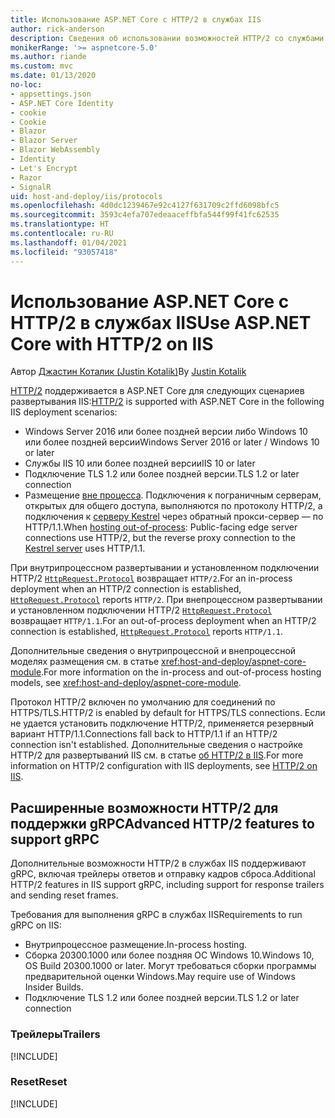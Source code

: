```yaml
---
title: Использование ASP.NET Core с HTTP/2 в службах IIS
author: rick-anderson
description: Сведения об использовании возможностей HTTP/2 со службами IIS.
monikerRange: '>= aspnetcore-5.0'
ms.author: riande
ms.custom: mvc
ms.date: 01/13/2020
no-loc:
- appsettings.json
- ASP.NET Core Identity
- cookie
- Cookie
- Blazor
- Blazor Server
- Blazor WebAssembly
- Identity
- Let's Encrypt
- Razor
- SignalR
uid: host-and-deploy/iis/protocols
ms.openlocfilehash: 4d0dc1239467e92c4127f631709c2ffd6098bfc5
ms.sourcegitcommit: 3593c4efa707edeaaceffbfa544f99f41fc62535
ms.translationtype: HT
ms.contentlocale: ru-RU
ms.lasthandoff: 01/04/2021
ms.locfileid: "93057418"
---
```

# <a name="use-aspnet-core-with-http2-on-iis"></a><span data-ttu-id="490c2-103">Использование ASP.NET Core с HTTP/2 в службах IIS</span><span class="sxs-lookup"><span data-stu-id="490c2-103">Use ASP.NET Core with HTTP/2 on IIS</span></span>

<span data-ttu-id="490c2-104">Автор [Джастин Коталик (Justin Kotalik)](https://github.com/jkotalik)</span><span class="sxs-lookup"><span data-stu-id="490c2-104">By [Justin Kotalik](https://github.com/jkotalik)</span></span>

<span data-ttu-id="490c2-105">[HTTP/2](https://httpwg.org/specs/rfc7540.html) поддерживается в ASP.NET Core для следующих сценариев развертывания IIS:</span><span class="sxs-lookup"><span data-stu-id="490c2-105">[HTTP/2](https://httpwg.org/specs/rfc7540.html) is supported with ASP.NET Core in the following IIS deployment scenarios:</span></span>

* <span data-ttu-id="490c2-106">Windows Server 2016 или более поздней версии либо Windows 10 или более поздней версии</span><span class="sxs-lookup"><span data-stu-id="490c2-106">Windows Server 2016 or later / Windows 10 or later</span></span>
* <span data-ttu-id="490c2-107">Службы IIS 10 или более поздней версии</span><span class="sxs-lookup"><span data-stu-id="490c2-107">IIS 10 or later</span></span>
* <span data-ttu-id="490c2-108">Подключение TLS 1.2 или более поздней версии.</span><span class="sxs-lookup"><span data-stu-id="490c2-108">TLS 1.2 or later connection</span></span>
* <span data-ttu-id="490c2-109">Размещение [вне процесса](xref:host-and-deploy/iis/index#out-of-process-hosting-model). Подключения к пограничным серверам, открытых для общего доступа, выполняются по протоколу HTTP/2, а подключения к [серверу Kestrel](xref:fundamentals/servers/kestrel) через обратный прокси-сервер — по HTTP/1.1.</span><span class="sxs-lookup"><span data-stu-id="490c2-109">When [hosting out-of-process](xref:host-and-deploy/iis/index#out-of-process-hosting-model): Public-facing edge server connections use HTTP/2, but the reverse proxy connection to the [Kestrel server](xref:fundamentals/servers/kestrel) uses HTTP/1.1.</span></span>

<span data-ttu-id="490c2-110">При внутрипроцессном развертывании и установленном подключении HTTP/2 [`HttpRequest.Protocol`](xref:Microsoft.AspNetCore.Http.HttpRequest.Protocol*) возвращает `HTTP/2`.</span><span class="sxs-lookup"><span data-stu-id="490c2-110">For an in-process deployment when an HTTP/2 connection is established, [`HttpRequest.Protocol`](xref:Microsoft.AspNetCore.Http.HttpRequest.Protocol*) reports `HTTP/2`.</span></span> <span data-ttu-id="490c2-111">При внепроцессном развертывании и установленном подключении HTTP/2 [`HttpRequest.Protocol`](xref:Microsoft.AspNetCore.Http.HttpRequest.Protocol*) возвращает `HTTP/1.1`.</span><span class="sxs-lookup"><span data-stu-id="490c2-111">For an out-of-process deployment when an HTTP/2 connection is established, [`HttpRequest.Protocol`](xref:Microsoft.AspNetCore.Http.HttpRequest.Protocol*) reports `HTTP/1.1`.</span></span>

<span data-ttu-id="490c2-112">Дополнительные сведения о внутрипроцессной и внепроцессной моделях размещения см. в статье <xref:host-and-deploy/aspnet-core-module>.</span><span class="sxs-lookup"><span data-stu-id="490c2-112">For more information on the in-process and out-of-process hosting models, see <xref:host-and-deploy/aspnet-core-module>.</span></span>

<span data-ttu-id="490c2-113">Протокол HTTP/2 включен по умолчанию для соединений по HTTPS/TLS.</span><span class="sxs-lookup"><span data-stu-id="490c2-113">HTTP/2 is enabled by default for HTTPS/TLS connections.</span></span> <span data-ttu-id="490c2-114">Если не удается установить подключение HTTP/2, применяется резервный вариант HTTP/1.1.</span><span class="sxs-lookup"><span data-stu-id="490c2-114">Connections fall back to HTTP/1.1 if an HTTP/2 connection isn't established.</span></span> <span data-ttu-id="490c2-115">Дополнительные сведения о настройке HTTP/2 для развертываний IIS см. в статье [об HTTP/2 в IIS](/iis/get-started/whats-new-in-iis-10/http2-on-iis).</span><span class="sxs-lookup"><span data-stu-id="490c2-115">For more information on HTTP/2 configuration with IIS deployments, see [HTTP/2 on IIS](/iis/get-started/whats-new-in-iis-10/http2-on-iis).</span></span>

## <a name="advanced-http2-features-to-support-grpc"></a><span data-ttu-id="490c2-116">Расширенные возможности HTTP/2 для поддержки gRPC</span><span class="sxs-lookup"><span data-stu-id="490c2-116">Advanced HTTP/2 features to support gRPC</span></span>

<span data-ttu-id="490c2-117">Дополнительные возможности HTTP/2 в службах IIS поддерживают gRPC, включая трейлеры ответов и отправку кадров сброса.</span><span class="sxs-lookup"><span data-stu-id="490c2-117">Additional HTTP/2 features in IIS support gRPC, including support for response trailers and sending reset frames.</span></span>

<span data-ttu-id="490c2-118">Требования для выполнения gRPC в службах IIS</span><span class="sxs-lookup"><span data-stu-id="490c2-118">Requirements to run gRPC on IIS:</span></span>

* <span data-ttu-id="490c2-119">Внутрипроцессное размещение.</span><span class="sxs-lookup"><span data-stu-id="490c2-119">In-process hosting.</span></span>
* <span data-ttu-id="490c2-120">Сборка 20300.1000 или более поздняя ОС Windows 10.</span><span class="sxs-lookup"><span data-stu-id="490c2-120">Windows 10, OS Build 20300.1000 or later.</span></span> <span data-ttu-id="490c2-121">Могут требоваться сборки программы предварительной оценки Windows.</span><span class="sxs-lookup"><span data-stu-id="490c2-121">May require use of Windows Insider Builds.</span></span>
* <span data-ttu-id="490c2-122">Подключение TLS 1.2 или более поздней версии.</span><span class="sxs-lookup"><span data-stu-id="490c2-122">TLS 1.2 or later connection</span></span>

### <a name="trailers"></a><span data-ttu-id="490c2-123">Трейлеры</span><span class="sxs-lookup"><span data-stu-id="490c2-123">Trailers</span></span>

[!INCLUDE[](~/includes/trailers.md)]

### <a name="reset"></a><span data-ttu-id="490c2-124">Reset</span><span class="sxs-lookup"><span data-stu-id="490c2-124">Reset</span></span>

[!INCLUDE[](~/includes/reset.md)]
